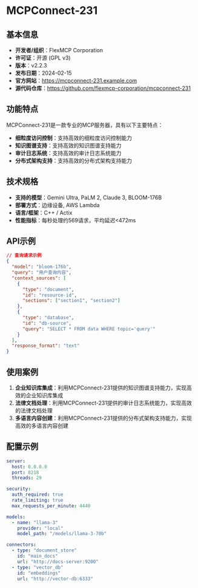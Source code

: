 # MCPConnect-231

## 基本信息

- **开发者/组织**：FlexMCP Corporation
- **许可证**：开源 (GPL v3)
- **版本**：v2.2.3
- **发布日期**：2024-02-15
- **官方网站**：https://mcpconnect-231.example.com
- **源代码仓库**：https://github.com/flexmcp-corporation/mcpconnect-231

## 功能特点

MCPConnect-231是一款专业的MCP服务器，具有以下主要特点：

- **细粒度访问控制**：支持高效的细粒度访问控制能力
- **知识图谱支持**：支持高效的知识图谱支持能力
- **审计日志系统**：支持高效的审计日志系统能力
- **分布式架构支持**：支持高效的分布式架构支持能力


## 技术规格

- **支持的模型**：Gemini Ultra, PaLM 2, Claude 3, BLOOM-176B
- **部署方式**：边缘设备, AWS Lambda
- **语言/框架**：C++ / Actix
- **性能指标**：每秒处理约569请求，平均延迟<472ms

## API示例

```json
// 查询请求示例
{
  "model": "bloom-176b",
  "query": "用户查询内容",
  "context_sources": [
    {
      "type": "document",
      "id": "resource-id",
      "sections": ["section1", "section2"]
    },
    {
      "type": "database",
      "id": "db-source",
      "query": "SELECT * FROM data WHERE topic='query'"
    }
  ],
  "response_format": "text"
}
```

## 使用案例

1. **企业知识库集成**：利用MCPConnect-231提供的知识图谱支持能力，实现高效的企业知识库集成
2. **法律文档处理**：利用MCPConnect-231提供的审计日志系统能力，实现高效的法律文档处理
3. **多语言内容创建**：利用MCPConnect-231提供的分布式架构支持能力，实现高效的多语言内容创建


## 配置示例

```yaml
server:
  host: 0.0.0.0
  port: 8218
  threads: 29

security:
  auth_required: true
  rate_limiting: true
  max_requests_per_minute: 4440

models:
  - name: "llama-3"
    provider: "local"
    model_path: "/models/llama-3-70b"

connectors:
  - type: "document_store"
    id: "main_docs"
    url: "http://docs-server:9200"
  - type: "vector_db"
    id: "embeddings"
    url: "http://vector-db:6333"
```